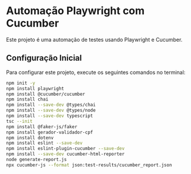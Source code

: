 # Automação Playwright com Cucumber

Este projeto é uma automação de testes usando Playwright e Cucumber.

## Configuração Inicial

Para configurar este projeto, execute os seguintes comandos no terminal:

```bash
npm init -y
npm install playwright
npm install @cucumber/cucumber
npm install chai
npm install --save-dev @types/chai
npm install --save-dev @types/node
npm install --save-dev typescript
tsc --init
npm install @faker-js/faker
npm install gerador-validador-cpf
npm install dotenv
npm install eslint --save-dev
npm install eslint-plugin-cucumber --save-dev
npm install --save-dev cucumber-html-reporter
node generate-report.js
npx cucumber-js --format json:test-results/cucumber_report.json
